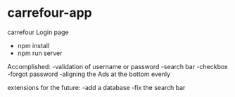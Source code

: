 # carrefour-app
carrefour Login page

- npm install
- npm run server



Accomplished:
-validation of username or password
-search bar
-checkbox
-forgot password
-aligning the Ads at the bottom evenly



extensions for the future:
-add a database
-fix the search bar 

